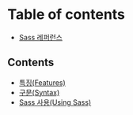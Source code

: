 # Table of contents

* [Sass 레퍼런스](README.md)

## Contents

* [특징\(Features\)](contents/features.md)
* [구문\(Syntax\)](contents/systax.md)
* [Sass 사용\(Using Sass\)](contents/sass-using-sass.md)

